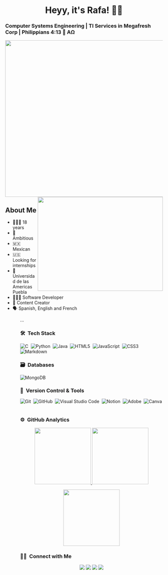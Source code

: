 <h1 align="center"> Heyy, it's Rafa! 🤟🏻 </h1>
<h3 aling="center">Computer Systems Engineering | TI Services in Megafresh Corp | Philippians 4:13 🌅 ΑΩ </h3>

<img src="https://github.com/user-attachments/assets/3ccc010c-5a8c-432f-b6a1-df79b13e4d02" width="1020" height="500" >

<img align="right" src="https://github.com/user-attachments/assets/af879a30-af79-4e22-91c2-1871e4314eaa" width="400" height="300" >

<h2>About Me</h2>
<ul>
  <li>🙋🏻‍♂️ 18 years</li>
  <li>🚀 Ambitious</li>
  <li>🇲🇽 Mexican</li>
  <li>🇺🇸 Looking for internships</li>
  <li>🏫 Universidad de las Americas Puebla</li>
  <li>👩🏻‍💻 Software Developer</li>
  <li>📱 Content Creator</li>
  <li>🗣️ Spanish, English and French</li>
<ul>
<p>
...

### 🛠 &nbsp;Tech Stack

![C](https://img.shields.io/badge/c-%2300599C.svg?style=for-the-badge&logo=c&logoColor=white)&nbsp;
![Python](https://img.shields.io/badge/python-3670A0?style=for-the-badge&logo=python&logoColor=ffdd54)&nbsp;
![Java](https://img.shields.io/badge/java-%23ED8B00.svg?style=for-the-badge&logo=java&logoColor=white)&nbsp;
![HTML5](https://img.shields.io/badge/html5-%23E34F26.svg?style=for-the-badge&logo=html5&logoColor=white)&nbsp;
![JavaScript](https://img.shields.io/badge/javascript-%23323330.svg?style=for-the-badge&logo=javascript&logoColor=%23F7DF1E)&nbsp;
![CSS3](https://img.shields.io/badge/css3-%231572B6.svg?style=for-the-badge&logo=css3&logoColor=white)&nbsp;
![Markdown](https://img.shields.io/badge/markdown-%23000000.svg?style=for-the-badge&logo=markdown&logoColor=white)&nbsp;

### 🗃 &nbsp;Databases

![MongoDB](https://img.shields.io/badge/MongoDB-%234ea94b.svg?style=for-the-badge&logo=mongodb&logoColor=white)&nbsp;

### 🧰 &nbsp;Version Control & Tools 

![Git](https://img.shields.io/badge/git-%23F05033.svg?style=for-the-badge&logo=git&logoColor=white)&nbsp;
![GitHub](https://img.shields.io/badge/github-%23121011.svg?style=for-the-badge&logo=github&logoColor=white)&nbsp;
![Visual Studio Code](https://img.shields.io/badge/Visual%20Studio%20Code-0078d7.svg?style=for-the-badge&logo=visual-studio-code&logoColor=white)&nbsp;
![Notion](https://img.shields.io/badge/Notion-%23000000.svg?style=for-the-badge&logo=notion&logoColor=white)&nbsp;
![Adobe](https://img.shields.io/badge/adobe-%23FF0000.svg?style=for-the-badge&logo=adobe&logoColor=white)&nbsp;
![Canva](https://img.shields.io/badge/Canva-%2300C4CC.svg?style=for-the-badge&logo=Canva&logoColor=white)&nbsp;

### ⚙️ &nbsp;GitHub Analytics

<p align="center">
  <a href="https://github.com/RafaMej">
    <img height="180em" src="https://github-readme-stats-eight-theta.vercel.app/api?username=RafaMej&show_icons=true&theme=algolia&include_all_commits=true&count_private=true"/>
  </a>
  <a href="https://github.com/RafaMej">
    <img height="180em" src="https://github-readme-stats-eight-theta.vercel.app/api/top-langs/?username=RafaMej&layout=compact&langs_count=8&theme=algolia"/>
  </a>
</p>

<p align="center">
  <img height="180em" src="https://github-readme-streak-stats.herokuapp.com/?user=RafaMej&theme=dark&hide_border=true"/>
</p>

### 🤝🏻 &nbsp;Connect with Me

<p align="center">
<a href="https://www.twitch.tv/rafatechmx"><img src="https://img.shields.io/badge/-RafaTechMx-3423A6?style=flat&logo=Twitch&logoColor=white"/></a>
<a href="https://www.linkedin.com/in/rafael-mejia-l/"><img src="https://img.shields.io/badge/-Rafael%20Mejía%20López-0077B5?style=flat&logo=Linkedin&logoColor=white"/></a>
<a href="mailto:rafael05mej@gmail.com"><img src="https://img.shields.io/badge/-rafael05mej-D14836?style=flat&logo=Gmail&logoColor=white"/></a>
<a href="https://www.instagram.com/rafaelmej__/"><img src="https://img.shields.io/badge/-rafaelmej__-E4006F?style=flat&logo=Instagram&logoColor=white"/></a
</p>
